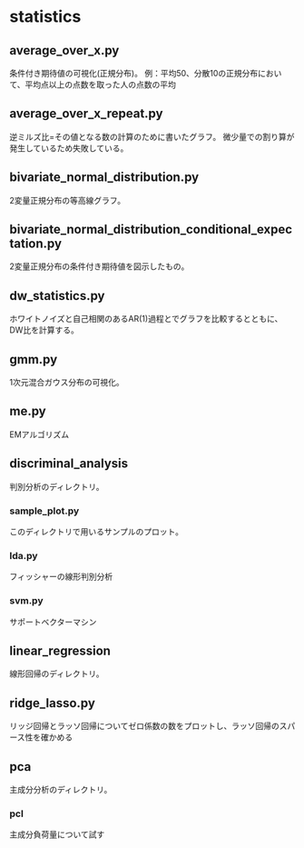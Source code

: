 # statistics

## average_over_x.py
条件付き期待値の可視化(正規分布)。
例：平均50、分散10の正規分布において、平均点以上の点数を取った人の点数の平均

## average_over_x_repeat.py
逆ミルズ比=その値となる数の計算のために書いたグラフ。
微少量での割り算が発生しているため失敗している。

## bivariate_normal_distribution.py
2変量正規分布の等高線グラフ。

## bivariate_normal_distribution_conditional_expectation.py
2変量正規分布の条件付き期待値を図示したもの。

## dw_statistics.py
ホワイトノイズと自己相関のあるAR(1)過程とでグラフを比較するとともに、DW比を計算する。

## gmm.py
1次元混合ガウス分布の可視化。

## me.py
EMアルゴリズム

## discriminal_analysis
判別分析のディレクトリ。

### sample_plot.py
このディレクトリで用いるサンプルのプロット。

### lda.py
フィッシャーの線形判別分析

### svm.py
サポートベクターマシン

## linear_regression
線形回帰のディレクトリ。

## ridge_lasso.py
リッジ回帰とラッソ回帰についてゼロ係数の数をプロットし、ラッソ回帰のスパース性を確かめる

## pca
主成分分析のディレクトリ。

### pcl
主成分負荷量について試す